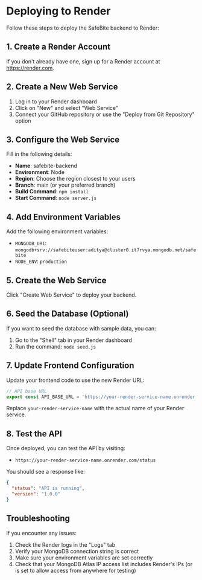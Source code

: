 # Deploying to Render

Follow these steps to deploy the SafeBite backend to Render:

## 1. Create a Render Account

If you don't already have one, sign up for a Render account at https://render.com.

## 2. Create a New Web Service

1. Log in to your Render dashboard
2. Click on "New" and select "Web Service"
3. Connect your GitHub repository or use the "Deploy from Git Repository" option

## 3. Configure the Web Service

Fill in the following details:

- **Name**: safebite-backend
- **Environment**: Node
- **Region**: Choose the region closest to your users
- **Branch**: main (or your preferred branch)
- **Build Command**: `npm install`
- **Start Command**: `node server.js`

## 4. Add Environment Variables

Add the following environment variables:

- `MONGODB_URI`: `mongodb+srv://safebiteuser:aditya@cluster0.it7rvya.mongodb.net/safebite`
- `NODE_ENV`: `production`

## 5. Create the Web Service

Click "Create Web Service" to deploy your backend.

## 6. Seed the Database (Optional)

If you want to seed the database with sample data, you can:

1. Go to the "Shell" tab in your Render dashboard
2. Run the command: `node seed.js`

## 7. Update Frontend Configuration

Update your frontend code to use the new Render URL:

```typescript
// API base URL
export const API_BASE_URL = 'https://your-render-service-name.onrender.com';
```

Replace `your-render-service-name` with the actual name of your Render service.

## 8. Test the API

Once deployed, you can test the API by visiting:

- `https://your-render-service-name.onrender.com/status`

You should see a response like:

```json
{
  "status": "API is running",
  "version": "1.0.0"
}
```

## Troubleshooting

If you encounter any issues:

1. Check the Render logs in the "Logs" tab
2. Verify your MongoDB connection string is correct
3. Make sure your environment variables are set correctly
4. Check that your MongoDB Atlas IP access list includes Render's IPs (or is set to allow access from anywhere for testing)
